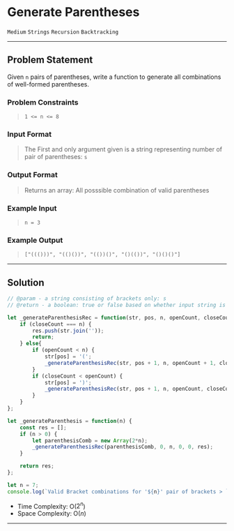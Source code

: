 # Generate Parentheses

`Medium`
`Strings`
`Recursion`
`Backtracking`

----------

## Problem Statement

Given `n` pairs of parentheses, write a function to generate all combinations of well-formed parentheses.

### Problem Constraints

> `1 <= n <= 8`

### Input Format

> The First and only argument given is a string representing number of pair of parentheses: `s`

### Output Format

> Returns an array: All posssible combination of valid parentheses

### Example Input

> `n = 3`

### Example Output

> `["((()))", "(()())", "(())()", "()(())", "()()()"]`

----------

## Solution

```javascript
// @param - a string consisting of brackets only: s
// @return - a boolean: true or false based on whether input string is valid or not

let _generateParenthesisRec = function(str, pos, n, openCount, closeCount, res) {
    if (closeCount === n) {
        res.push(str.join(''));
        return;
    } else{
        if (openCount < n) {
            str[pos] = '(';
            _generateParenthesisRec(str, pos + 1, n, openCount + 1, closeCount, res);
        }
        if (closeCount < openCount) {
            str[pos] = ')';
            _generateParenthesisRec(str, pos + 1, n, openCount, closeCount + 1, res);
        }
    }
};

let _generateParenthesis = function(n) {
    const res = [];
    if (n > 0) {
        let parenthesisComb = new Array(2*n);
        _generateParenthesisRec(parenthesisComb, 0, n, 0, 0, res);
    }

    return res;
};

let n = 7;
console.log(`Valid Bracket combinations for '${n}' pair of brackets > `, _generateParenthesis(n));
```

- Time Complexity: O($2^n$)
- Space Complexity: O($n$)

----------
